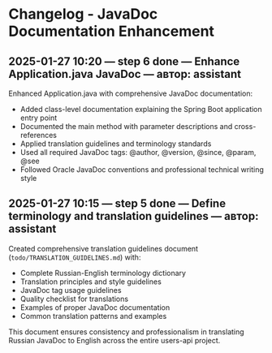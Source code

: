 # Changelog - JavaDoc Documentation Enhancement

## 2025-01-27 10:20 — step 6 done — Enhance Application.java JavaDoc — автор: assistant

Enhanced Application.java with comprehensive JavaDoc documentation:
- Added class-level documentation explaining the Spring Boot application entry point
- Documented the main method with parameter descriptions and cross-references
- Applied translation guidelines and terminology standards
- Used all required JavaDoc tags: @author, @version, @since, @param, @see
- Followed Oracle JavaDoc conventions and professional technical writing style

## 2025-01-27 10:15 — step 5 done — Define terminology and translation guidelines — автор: assistant

Created comprehensive translation guidelines document (`todo/TRANSLATION_GUIDELINES.md`) with:
- Complete Russian-English terminology dictionary
- Translation principles and style guidelines
- JavaDoc tag usage guidelines
- Quality checklist for translations
- Examples of proper JavaDoc documentation
- Common translation patterns and examples

This document ensures consistency and professionalism in translating Russian JavaDoc to English across the entire users-api project.
